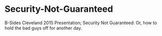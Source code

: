 # Security-Not-Guaranteed
B-Sides Cleveland 2015 Presentation; Security Not Guaranteed: Or, how to hold the bad guys off for another day.
